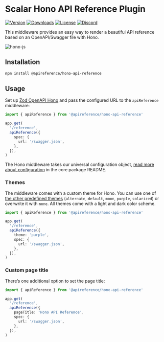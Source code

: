 # Scalar Hono API Reference Plugin

[![Version](https://img.shields.io/npm/v/%40scalar/hono-api-reference)](https://www.npmjs.com/package/@apireference/hono-api-reference)
[![Downloads](https://img.shields.io/npm/dm/%40scalar/hono-api-reference)](https://www.npmjs.com/package/@apireference/hono-api-reference)
[![License](https://img.shields.io/npm/l/%40scalar%2Fhono-api-reference)](https://www.npmjs.com/package/@apireference/hono-api-reference)
[![Discord](https://img.shields.io/discord/1135330207960678410?style=flat&color=5865F2)](https://discord.gg/8HeZcRGPFS)

This middleware provides an easy way to render a beautiful API reference based on an OpenAPI/Swagger file with Hono.

![hono-js](https://github.com/khulnasoft/apireference/assets/6176314/6f5a2102-e377-4d4e-9cfb-a512f5e0a9ba)

## Installation

```bash
npm install @apireference/hono-api-reference
```

## Usage

Set up [Zod OpenAPI Hono](https://github.com/honojs/middleware/tree/main/packages/zod-openapi) and pass the configured URL to the `apiReference` middleware:

```ts
import { apiReference } from '@apireference/hono-api-reference'

app.get(
  '/reference',
  apiReference({
    spec: {
      url: '/swagger.json',
    },
  }),
)
```

The Hono middleware takes our universal configuration object, [read more about configuration](https://github.com/khulnasoft/apireference/tree/main/packages/api-reference#props) in the core package README.

### Themes

The middleware comes with a custom theme for Hono. You can use one of [the other predefined themes](https://github.com/khulnasoft/apireference/blob/main/packages/themes/src/index.ts#L15) (`alternate`, `default`, `moon`, `purple`, `solarized`) or overwrite it with `none`. All themes come with a light and dark color scheme.

```ts
import { apiReference } from '@apireference/hono-api-reference'

app.get(
  '/reference',
  apiReference({
    theme: 'purple',
    spec: {
      url: '/swagger.json',
    },
  }),
)
```

### Custom page title

There’s one additional option to set the page title:

```ts
import { apiReference } from '@apireference/hono-api-reference'

app.get(
  '/reference',
  apiReference({
    pageTitle: 'Hono API Reference',
    spec: {
      url: '/swagger.json',
    },
  }),
)
```
